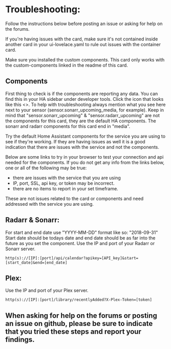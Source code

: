 # Troubleshooting:

Follow the instructions below before posting an issue or asking for help on the forums.

If you're having issues with the card, make sure it's not contained inside another card in your ui-lovelace.yaml to rule out
issues with the container card.

Make sure you installed the custom components. This card only works with the custom-components linked in the readme of this card.

## Components

First thing to check is if the components are reporting any data. You can find this in your HA sidebar under developer tools. Click
the icon that looks like this <>. To help with troubleshooting always mention what you see here next to your sensor (sensor.sonarr_upcoming_media, for example). Keep in mind that "sensor.sonarr_upcoming" & "sensor.radarr_upcoming" are not the components for this card, they are the default HA components. The sonarr and radarr components for this card end in "media".

Try the default Home Assistant components for the service you are using to see if they're working. If they are having issues as well it is a good indication that there are issues with the service and not the components.

Below are some links to try in your browser to test your connection and api needed for the components.
If you do not get any info from the links below, one or all of the following may be true:

* there are issues with the service that you are using
* IP, port, SSL, api key, or token may be incorrect.
* there are no items to report in your set timeframe.

These are not issues related to the card or components and need addressed with the service you are using.

## Radarr & Sonarr:
For start and end date use "YYYY-MM-DD" format like so: "2018-09-31"
Start date should be todays date and end date should be as far into the future as you set the component. Use the IP and port of your
Radarr or Sonarr server.
`````
http(s)://[IP]:[port]/api/calendar?apikey=[API_key]&start=[start_date]&end=[end_date]
`````
## Plex:
Use the IP and port of your Plex server.
`````
http(s)://[IP]:[port]/library/recentlyAdded?X-Plex-Token=[token]
`````

## When asking for help on the forums or posting an issue on github, please be sure to indicate that you tried these steps and report your findings.

